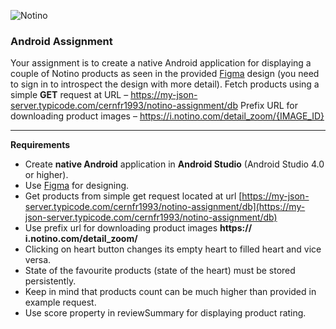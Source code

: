 ![Notino](https://www.notino.cz/fotocache/gallery/loga/notino_pozitiv_800.png "Notino")

### Android Assignment
Your assignment is to create a native Android application for displaying a couple of Notino products as seen in the provided [Figma](https://www.figma.com/file/RKnYLbexOQOEMwZQzvarO5/%5BAndroid%5D-Test-handoff?node-id=0%3A1) design (you need to sign in to introspect the design with more detail).
Fetch products using a simple **GET** request at URL – https://my-json-server.typicode.com/cernfr1993/notino-assignment/db
Prefix URL for downloading product images – https://i.notino.com/detail_zoom/{IMAGE_ID}

---

**Requirements**
- Create **native Android** application in **Android Studio** (Android Studio 4.0 or higher).
- Use [Figma](https://www.figma.com/file/RKnYLbexOQOEMwZQzvarO5/%5BAndroid%5D-Test-handoff?node-id=0%3A1) for designing.
- Get products from simple get request located at url
[https://my-json-server.typicode.com/cernfr1993/notino-assignment/db](https://my-json-server.typicode.com/cernfr1993/notino-assignment/db)
- Use prefix url for downloading product images **https:// i.notino.com/detail_zoom/**
- Clicking on heart button changes its empty heart to filled heart and vice versa.
- State of the favourite products (state of the heart) must be stored persistently.
- Keep in mind that products count can be much higher than provided in example request.
- Use score property in reviewSummary for displaying product rating.
